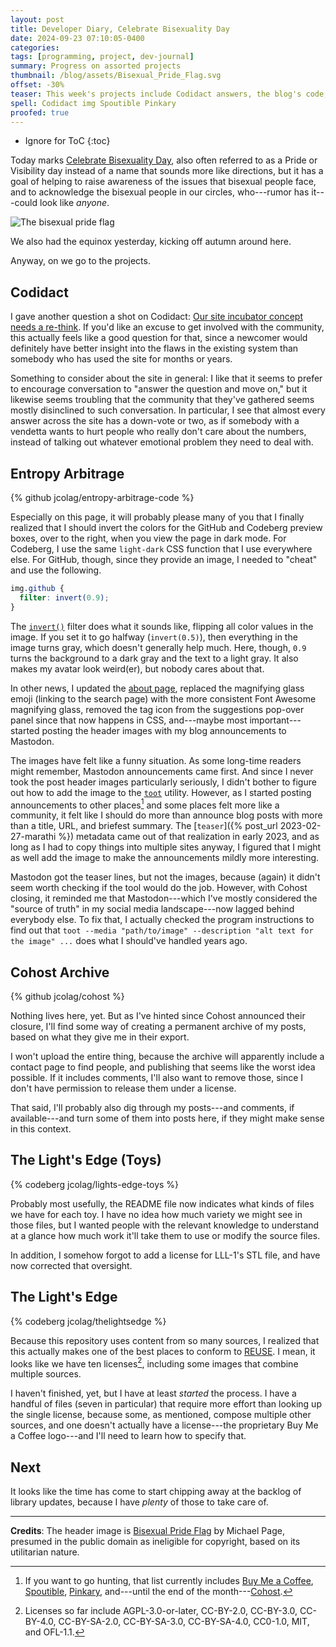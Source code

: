 ```yaml
---
layout: post
title: Developer Diary, Celebrate Bisexuality Day
date: 2024-09-23 07:10:05-0400
categories:
tags: [programming, project, dev-journal]
summary: Progress on assorted projects
thumbnail: /blog/assets/Bisexual_Pride_Flag.svg
offset: -30%
teaser: This week's projects include Codidact answers, the blog's code, my (empty but waiting) Cohost archive, and toys and the website for The Light's Edge.
spell: Codidact img Spoutible Pinkary
proofed: true
---
```


* Ignore for ToC
{:toc}

Today marks [Celebrate Bisexuality Day](https://en.wikipedia.org/wiki/Celebrate_Bisexuality_Day), also often referred to as a Pride or Visibility day instead of a name that sounds more like directions, but it has a goal of helping to raise awareness of the issues that bisexual people face, and to acknowledge the bisexual people in our circles, who---rumor has it---could look like *anyone*.

![The bisexual pride flag](/blog/assets/Bisexual_Pride_Flag.svg "I see you, or at least some of you.  Actually, could you shimmy to the left a little so that the tree doesn't block you...?")

We also had the equinox yesterday, kicking off autumn around here.

Anyway, on we go to the projects.

## Codidact

I gave another question a shot on Codidact:  [Our site incubator concept needs a re-think](https://meta.codidact.com/posts/292599/292615#answer-292615).  If you'd like an excuse to get involved with the community, this actually feels like a good question for that, since a newcomer would definitely have better insight into the flaws in the existing system than somebody who has used the site for months or years.

Something to consider about the site in general:  I like that it seems to prefer to encourage conversation to "answer the question and move on," but it likewise seems troubling that the community that they've gathered seems mostly disinclined to such conversation.  In particular, I see that almost every answer across the site has a down-vote or two, as if somebody with a vendetta wants to hurt people who really don't care about the numbers, instead of talking out whatever emotional problem they need to deal with.

## Entropy Arbitrage

{% github jcolag/entropy-arbitrage-code %}

Especially on this page, it will probably please many of you that I finally realized that I should invert the colors for the GitHub and Codeberg preview boxes, over to the right, when you view the page in dark mode.  For Codeberg, I use the same `light-dark` CSS function that I use everywhere else.  For GitHub, though, since they provide an image, I needed to "cheat" and use the following.

```CSS
img.github {
  filter: invert(0.9);
}
```

The [`invert()`](https://developer.mozilla.org/en-US/docs/Web/CSS/filter-function/invert) filter does what it sounds like, flipping all color values in the image.  If you set it to go halfway (`invert(0.5)`), then everything in the image turns gray, which doesn't generally help much.  Here, though, `0.9` turns the background to a dark gray and the text to a light gray.  It also makes my avatar look weird(er), but nobody cares about that.

In other news, I updated the [about page](/blog/about.html), replaced the magnifying glass emoji (linking to the search page) with the more consistent Font Awesome magnifying glass, removed the tag icon from the suggestions pop-over panel since that now happens in CSS, and---maybe most important---started posting the header images with my blog announcements to Mastodon.

The images have felt like a funny situation.  As some long-time readers might remember, Mastodon announcements came first.  And since I never took the post header images particularly seriously, I didn't bother to figure out how to add the image to the [`toot`](https://github.com/ihabunek/toot) utility.  However, as I started posting announcements to other places[^1] and some places felt more like a community, it felt like I should do more than announce blog posts with more than a title, URL, and briefest summary.  The [`teaser`]({% post_url 2023-02-27-marathi %}) metadata came out of that realization in early 2023, and as long as I had to copy things into multiple sites anyway, I figured that I might as well add the image to make the announcements mildly more interesting.

[^1]:  If you want to go hunting, that list currently includes [Buy Me a Coffee](https://www.buymeacoffee.com/jcolag), [Spoutible](https://spoutible.com/jcolag), [Pinkary](https://pinkary.com/@jcolag), and---until the end of the month---[Cohost](https://cohost.org/jcolag).

Mastodon got the teaser lines, but not the images, because (again) it didn't seem worth checking if the tool would do the job.  However, with Cohost closing, it reminded me that Mastodon---which I've mostly considered the "source of truth" in my social media landscape---now lagged behind everybody else.  To fix that, I actually checked the program instructions to find out that `toot --media "path/to/image" --description "alt text for the image" ...` does what I should've handled years ago.

## Cohost Archive

{% github jcolag/cohost %}

Nothing lives here, yet.  But as I've hinted since Cohost announced their closure, I'll find some way of creating a permanent archive of my posts, based on what they give me in their export.

I won't upload the entire thing, because the archive will apparently include a contact page to find people, and publishing that seems like the worst idea possible.  If it includes comments, I'll also want to remove those, since I don't have permission to release them under a license.

That said, I'll probably also dig through my posts---and comments, if available---and turn some of them into posts here, if they might make sense in this context.

## The Light's Edge (Toys)

{% codeberg jcolag/lights-edge-toys %}

Probably most usefully, the README file now indicates what kinds of files we have for each toy.  I have no idea how much variety we might see in those files, but I wanted people with the relevant knowledge to understand at a glance how much work it'll take them to use or modify the source files.

In addition, I somehow forgot to add a license for LLL-1's STL file, and have now corrected that oversight.

## The Light's Edge

{% codeberg jcolag/thelightsedge %}

Because this repository uses content from so many sources, I realized that this actually makes one of the best places to conform to [REUSE](https://reuse.software/).  I mean, it looks like we have ten licenses[^2], including some images that combine multiple sources.

[^2]: Licenses so far include AGPL-3.0-or-later, CC-BY-2.0, CC-BY-3.0, CC-BY-4.0, CC-BY-SA-2.0, CC-BY-SA-3.0, CC-BY-SA-4.0, CC0-1.0, MIT, and OFL-1.1.

I haven't finished, yet, but I have at least *started* the process.  I have a handful of files (seven in particular) that require more effort than looking up the single license, because some, as mentioned, compose multiple other sources, and one doesn't actually have a license---the proprietary Buy Me a Coffee logo---and I'll need to learn how to specify that.

## Next

It looks like the time has come to start chipping away at the backlog of library updates, because I have *plenty* of those to take care of.

* * *

**Credits**:  The header image is [Bisexual Pride Flag](https://web.archive.org/web/20120204071024/http://www.biflag.com/ActGraphics.asp) by Michael Page, presumed in the public domain as ineligible for copyright, based on its utilitarian nature.
